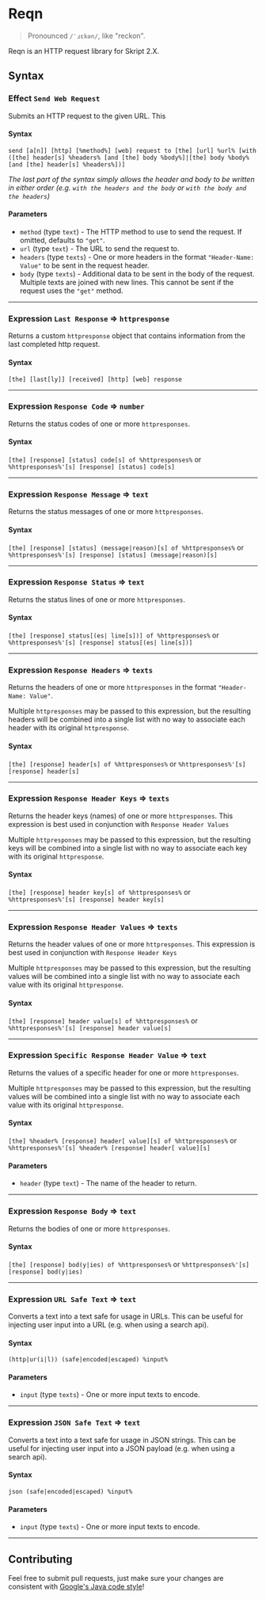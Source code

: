 # Reqn
> Pronounced `/ˈɹɛkən/`, like "reckon".

Reqn is an HTTP request library for Skript 2.X.

## Syntax

### Effect `Send Web Request`

Submits an HTTP request to the given URL. This

#### Syntax

`send [a[n]] [http] [%method%] [web] request to [the] [url] %url% [with ([the] header[s]
%headers% [and [the] body %body%]|[the] body %body% [and [the] header[s] %headers%])]`

*The last part of the syntax simply allows the header and body to be written in either order
(e.g. `with the headers and the body` or `with the body and the headers`)*

#### Parameters

- `method` (type `text`) - The HTTP method to use to send the request.
If omitted, defaults to `"get"`.
- `url` (type `text`) - The URL to send the request to.
- `headers` (type `texts`) - One or more headers in the format `"Header-Name: Value"` to be sent 
in the request header.
- `body` (type `texts`) - Additional data to be sent in the body of the request. Multiple texts 
are joined with new lines. This cannot be sent if the request uses the `"get"` method.

---

### Expression `Last Response` => `httpresponse`

Returns a custom `httpresponse` object that contains information from the last completed http 
request.

#### Syntax

`[the] [last[ly]] [received] [http] [web] response`

---

### Expression `Response Code` => `number`

Returns the status codes of one or more `httpresponses`.

#### Syntax

`[the] [response] [status] code[s] of %httpresponses%` 
or
`%httpresponses%'[s] [response] [status] code[s]`

---

### Expression `Response Message` => `text`

Returns the status messages of one or more `httpresponses`.

#### Syntax

`[the] [response] [status] (message|reason)[s] of %httpresponses%` 
or
`%httpresponses%'[s] [response] [status] (message|reason)[s]`

---

### Expression `Response Status` => `text`

Returns the status lines of one or more `httpresponses`.

#### Syntax

`[the] [response] status[(es| line[s])] of %httpresponses%` 
or
`%httpresponses%'[s] [response] status[(es| line[s])]`

---

### Expression `Response Headers` => `texts`

Returns the headers of one or more `httpresponses` in the format `"Header-Name: Value"`.

Multiple `httpresponses` may be passed to this expression, but the resulting headers will be 
combined into a single list with no way to associate each header with its original `httpresponse`.

#### Syntax

`[the] [response] header[s] of %httpresponses%` 
or
`%httpresponses%'[s] [response] header[s]`

---

### Expression `Response Header Keys` => `texts`

Returns the header keys (names) of one or more `httpresponses`. This expression is best used in 
conjunction with `Response Header Values`

Multiple `httpresponses` may be passed to this expression, but the resulting keys will be 
combined into a single list with no way to associate each key with its original `httpresponse`.

#### Syntax

`[the] [response] header key[s] of %httpresponses%` 
or
`%httpresponses%'[s] [response] header key[s]`

---

### Expression `Response Header Values` => `texts`

Returns the header values of one or more `httpresponses`. This expression is best used in 
conjunction with `Response Header Keys`

Multiple `httpresponses` may be passed to this expression, but the resulting values will be 
combined into a single list with no way to associate each value with its original `httpresponse`.

#### Syntax

`[the] [response] header value[s] of %httpresponses%` 
or
`%httpresponses%'[s] [response] header value[s]`

---

### Expression `Specific Response Header Value` => `text`

Returns the values of a specific header for one or more `httpresponses`.

Multiple `httpresponses` may be passed to this expression, but the resulting values will be 
combined into a single list with no way to associate each value with its original `httpresponse`.

#### Syntax

`[the] %header% [response] header[ value][s] of %httpresponses%` 
or
`%httpresponses%'[s] %header% [response] header[ value][s]`

#### Parameters

- `header` (type `text`) - The name of the header to return.

---

### Expression `Response Body` => `text`

Returns the bodies of one or more `httpresponses`.

#### Syntax

`[the] [response] bod(y|ies) of %httpresponses%` 
or
`%httpresponses%'[s] [response] bod(y|ies)`

---

### Expression `URL Safe Text` => `text`

Converts a text into a text safe for usage in URLs. This can be useful for injecting user input 
into a URL (e.g. when using a search api).

#### Syntax

`(http|ur(i|l)) (safe|encoded|escaped) %input%`

#### Parameters

- `input` (type `texts`) - One or more input texts to encode. 

---

### Expression `JSON Safe Text` => `text`

Converts a text into a text safe for usage in JSON strings. This can be useful for injecting user 
input into a JSON payload (e.g. when using a search api).

#### Syntax

`json (safe|encoded|escaped) %input%`

#### Parameters

- `input` (type `texts`) - One or more input texts to encode. 

---

## Contributing

Feel free to submit pull requests, just make sure your changes are consistent with 
[Google's Java code style](https://google.github.io/styleguide/javaguide.html)!

